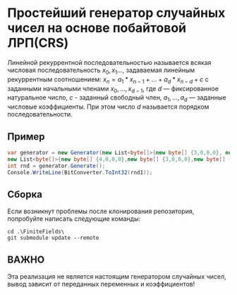 # Простейший генератор случайных чисел на основе побайтовой ЛРП(CRS)

Линейной рекуррентной последовательностью называется всякая числовая последовательность $x_0, x_{1} \dots$, задаваемая линейным рекуррентным соотношением:
$x_n = a_1 * x_{n-1} + \dots + a_d * x_{n-d} + c$ с заданными начальными членами $x_0,\dots, x_{d-1}$, где $d$ — фиксированное натуральное число, $c$ - заданный свободный член, $a_1,\dots, a_{d}$ — заданные числовые коэффициенты. При этом число $d$ называется порядком последовательности.

## Пример

```c#
var generator = new Generator(new List<byte[]>{new byte[] {3,0,0,0}, new byte[] {1,0,0,0},new byte[] {3,0,0,0},new byte[] {4,0,0,0}}, 
new List<byte[]>{new byte[] {4,0,0,0},new byte[] {3,0,0,0},new byte[] {2,0,0,0}});
int rnd = generator.Generate();
Console.WriteLine(BitConverter.ToInt32(rnd1));
```
## Сборка

Если возникнут проблемы после клонирования репозитория, попробуйте написать следующие команды:
```shell
cd .\FiniteFields\
git submodule update --remote
```
## ВАЖНО

Эта реализация не является настоящим генератором случайных чисел, вывод зависит от переданных переменных и коэффициентов!
